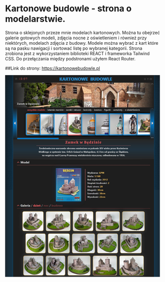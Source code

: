 # Kartonowe budowle - strona o modelarstwie.
Strona o sklejonych przeze mnie modelach kartonowych. Można tu obejrzeć galerie gotowych modeli, zdjęcia nocne z oświetleniem i również przy niektórych, modelach zdjęcia z budowy.
Modele można wybrać z kart które są na pasku nawigacji i sortować listę po wybranej kategorii.
Strona zrobiona jest z wykorzystaniem biblioteki REACT i frameworka Tailwind CSS.
Do przełączania między podstronami użyłem React Router.

##Link do strony: https://kartonowebudowle.pl

![screenshot](screenshot.jpeg)
